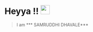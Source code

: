 # Heyya !! <img src="https://www.google.com/imgres?imgurl=http%3A%2F%2Fs3.amazonaws.com%2Fpix.iemoji.com%2Fimages%2Femoji%2Fapple%2Fios-12%2F256%2Fwaving-hand.png&imgrefurl=http%3A%2F%2Fwww.iemoji.com%2Fview%2Femoji%2F62%2Fsmileys-people%2Fwaving-hand&tbnid=ku2d2RozRahRrM&vet=12ahUKEwiIktS6-57sAhVeNLcAHfxxBzgQMygUegUIARD-AQ..i&docid=j0GcdsGS39QMcM&w=256&h=256&q=emoji&hl=en&ved=2ahUKEwiIktS6-57sAhVeNLcAHfxxBzgQMygUegUIARD-AQ" width="30px">

>I am *** SAMRUDDHI DHAVALE***

<!--
**samruddhid5/samruddhid5** is a ✨ _special_ ✨ repository because its `README.md` (this file) appears on your GitHub profile.

Here are some ideas to get you started:

- 🔭 I’m currently working on ...
- 🌱 I’m currently learning ...
- 👯 I’m looking to collaborate on ...
- 🤔 I’m looking for help with ...
- 💬 Ask me about ...
- 📫 How to reach me: ...
- 😄 Pronouns: ...
- ⚡ Fun fact: ...
-->

